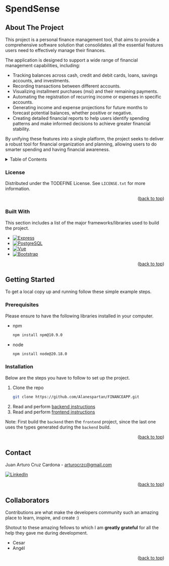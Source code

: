 <!-- Improved compatibility of back to top link: See: https://github.com/othneildrew/Best-README-Template/pull/73 -->
<a id="readme-top"></a>
# SpendSense

<!-- ABOUT THE PROJECT -->
## About The Project
This project is a personal finance management tool, that aims to provide a comprehensive software solution that consolidates all the essential features users need to effectively manage their finances.

The application is designed to support a wide range of financial management capabilities, including:

- Tracking balances across cash, credit and debit cards, loans, savings accounts, and investments.
- Recording transactions between different accounts.
- Visualizing installment purchases (msi) and their remaining payments.
- Automating the registration of recurring income or expenses in specific accounts.
- Generating income and expense projections for future months to forecast potential balances, whether positive or negative.
- Creating detailed financial reports to help users identify spending patterns and make informed decisions to achieve greater financial stability.

By unifying these features into a single platform, the project seeks to deliver a robust tool for financial organization and planning, allowing users to do smarter spending and having financial awareness.

<!-- TABLE OF CONTENTS -->
<details>
  <summary>Table of Contents</summary>
  <ol>
    <li>
      <a href="#about-the-project">About The Project</a>
      <ul>
          <li><a href="#license">License</a></li>
          <li><a href="#built-with">Built With</a></li>
      </ul>
    </li>
    <li>
      <a href="#getting-started">Getting Started</a>
      <ul>
        <li><a href="#prerequisites">Prerequisites</a></li>
        <li><a href="#installation">Installation</a></li>
      </ul>
    </li>
    <li><a href="#contact">Contact</a></li>
    <li><a href="#collaborators">Collaborators</a></li>
  </ol>
</details>

<!-- LICENSE -->
### License

Distributed under the TODEFINE License. See `LICENSE.txt` for more information.

<p align="right">(<a href="#readme-top">back to top</a>)</p>

<!-- BUILT WITH -->
### Built With
This section includes a list of the major frameworks/libraries used to build the project.

* [![Express][Express.ts]][Express-url]
* [![PostgreSQL][PostgreSQL]][PostgreSQL-url]
* [![Vue][Vue.js]][Vue-url]
* [![Bootstrap][Bootstrap.com]][Bootstrap-url]

<p align="right">(<a href="#readme-top">back to top</a>)</p>

<!-- GETTING STARTED -->
## Getting Started
To get a local copy up and running follow these simple example steps.

### Prerequisites
Please ensure to have the following libraries installed in your computer.
* npm
  ```sh
  npm install npm@10.9.0
  ```
* node
  ```sh
  npm install node@20.18.0
  ```

### Installation
Below are the steps you have to follow to set up the project.

1. Clone the repo
   ```sh
   git clone https://github.com/Alanespartan/FINANCEAPP.git
   ```
2. Read and perform [backend instructions](https://github.com/Alanespartan/FINANCEAPP/tree/main/backend)
3. Read and perform [frontend instructions](https://github.com/Alanespartan/FINANCEAPP/tree/main/frontend)

Note: First build the `backend` then the `frontend` project, since the last one uses the types generated during the `backend` build.

<p align="right">(<a href="#readme-top">back to top</a>)</p>


<!-- CONTACT -->
## Contact

Juan Arturo Cruz Cardona - arturocrzc@gmail.com

[![LinkedIn][linkedin-shield]][linkedin-url]

<p align="right">(<a href="#readme-top">back to top</a>)</p>

<!-- COLLABORATORS -->
## Collaborators
Contributions are what make the developers community such an amazing place to learn, inspire, and create :)

Shotout to these amazing fellows to which I am **greatly grateful** for all the help they gave me during development.
- Cesar
- Angél

<p align="right">(<a href="#readme-top">back to top</a>)</p>

<!-- MARKDOWN LINKS & IMAGES -->
[linkedin-shield]: https://img.shields.io/badge/-LinkedIn-black.svg?style=for-the-badge&logo=linkedin&colorB=555
[linkedin-url]: https://www.linkedin.com/in/juan-arturo-cruz-cardona-a611451b8/
[Express.ts]: https://img.shields.io/badge/TypeScript-Express-red
[Express-url]: https://expressjs.com
[Vue.js]: https://img.shields.io/badge/Vue.js-35495E?style=for-the-badge&logo=vuedotjs&logoColor=4FC08D
[Vue-url]: https://vuejs.org/
[PostgreSQL]: https://img.shields.io/badge/postgresql-4169e1?style=for-the-badge&logo=postgresql&logoColor=white
[PostgreSQL-url]: https://www.postgresql.org
[Bootstrap.com]: https://img.shields.io/badge/Bootstrap-563D7C?style=for-the-badge&logo=bootstrap&logoColor=white
[Bootstrap-url]: https://getbootstrap.com
